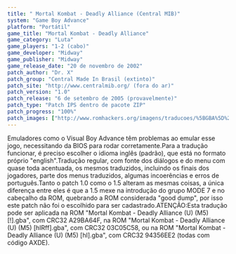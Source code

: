```yaml
---
title: " Mortal Kombat - Deadly Alliance (Central MIB)"
system: "Game Boy Advance"
platform: "Portátil"
game_title: "Mortal Kombat - Deadly Alliance"
game_category: "Luta"
game_players: "1-2 (cabo)"
game_developer: "Midway"
game_publisher: "Midway"
game_release_date: "20 de novembro de 2002"
patch_author: "Dr. X"
patch_group: "Central Made In Brasil (extinto)"
patch_site: "http://www.centralmib.org/ (fora do ar)"
patch_version: "1.0"
patch_release: "6 de setembro de 2005 (provavelmente)"
patch_type: "Patch IPS dentro de pacote ZIP"
patch_progress: "100%"
patch_images: ["http://www.romhackers.org/imagens/traducoes/%5BGBA%5D%20Mortal%20Kombat%20-%20Deadly%20Alliance%20-%20Central%20MIB%20-%201.png","http://www.romhackers.org/imagens/traducoes/%5BGBA%5D%20Mortal%20Kombat%20-%20Deadly%20Alliance%20-%20Central%20MIB%20-%202.png","http://www.romhackers.org/imagens/traducoes/%5BGBA%5D%20Mortal%20Kombat%20-%20Deadly%20Alliance%20-%20Central%20MIB%20-%203.png"]
---
```

Emuladores como o Visual Boy Advance têm problemas ao emular esse jogo, necessitando da BIOS para rodar corretamente.Para a tradução funcionar, é preciso escolher o idioma inglês (padrão), que está no formato próprio "english".Tradução regular, com fonte dos diálogos e do menu com quase toda acentuada, os mesmos traduzidos, incluindo os finais dos jogadores, parte dos menus traduzidos, algumas incoerências e erros de português.Tanto o patch 1.0 como o 1.5 alteram as mesmas coisas, a única diferença entre eles é que a 1.5 mexe na introdução do grupo MODE 7 e no cabeçalho da ROM, quebrando a ROM considerada "good dump", por isso este patch não foi o escolhido para ser cadastrado.ATENÇÃO:Esta tradução pode ser aplicada na ROM "Mortal Kombat - Deadly Alliance (U) (M5) [!].gba", com CRC32 A29BA64F, na ROM "Mortal Kombat - Deadly Alliance (U) (M5) [hIRff].gba", com CRC32 03C05C58, ou na ROM "Mortal Kombat - Deadly Alliance (U) (M5) [hI].gba", com CRC32 94356EE2 (todas com código AXDE).